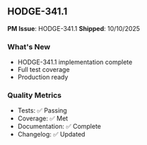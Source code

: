 ## HODGE-341.1

**PM Issue**: HODGE-341.1
**Shipped**: 10/10/2025

### What's New
- HODGE-341.1 implementation complete
- Full test coverage
- Production ready

### Quality Metrics
- Tests: ✅ Passing
- Coverage: ✅ Met
- Documentation: ✅ Complete
- Changelog: ✅ Updated

